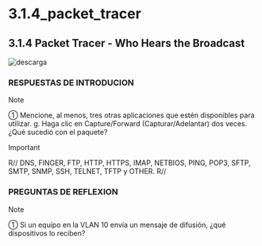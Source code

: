 # 3.1.4_packet_tracer
## 3.1.4 Packet Tracer - Who Hears the Broadcast
![descarga](https://github.com/BRAYANGRANADOS/3.1.4_packet_tracer/assets/97776616/f6c3775a-7182-4223-b129-d2ffc1650301)

### RESPUESTAS DE INTRODUCION
> [!NOTE]
> &#9312; Mencione, al menos, tres otras aplicaciones que estén disponibles para utilizar.
> g.	Haga clic en Capture/Forward (Capturar/Adelantar) dos veces. ¿Qué sucedió con el paquete?


> [!IMPORTANT]
> R// DNS, FINGER, FTP, HTTP, HTTPS, IMAP, NETBIOS, PING, POP3, SFTP, SMTP, SNMP, SSH, TELNET, TFTP y OTHER.
> R//
### PREGUNTAS DE REFLEXION
> [!NOTE]
> &#9312;	Si un equipo en la VLAN 10 envía un mensaje de difusión, ¿qué dispositivos lo reciben?

